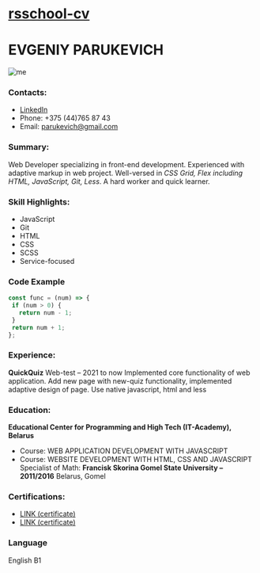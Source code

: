 # [rsschool-cv](https://EvParukevich.github.io/rsschool-cv/cv)
# EVGENIY PARUKEVICH
![me](/rsschool-cv/photo_2023-06-30_17-50-02.jpg)
### **Contacts:**
 * [LinkedIn](https://www.linkedin.com/in/evgeniy-parukevich-71431b16a/)
 * Phone: +375 (44)765 87 43 
 * Email: parukevich@gmail.com
### **Summary:**
Web Developer specializing in front-end development. Experienced with adaptive markup in web project. Well-versed in *CSS Grid, Flex including HTML, JavaScript, Git, Less*. A hard worker and quick learner.
### **Skill Highlights:**
 * JavaScript
 * Git
 * HTML
 * CSS
 * SCSS
 * Service-focused
 ### **Code Example**
 ```javascript
const func = (num) => {
  if (num > 0) {
    return num - 1;
  }
  return num + 1;
};
```
### **Experience:**
**QuickQuiz** Web-test – 2021 to now
Implemented core functionality of web application. Add new page with new-quiz functionality, implemented adaptive design of page. Use native javascript, html and less
### **Education:**
**Educational Center for Programming and High Tech (IT-Academy), Belarus**
 * Course: WEB APPLICATION DEVELOPMENT WITH JAVASCRIPT
 * Course: WEBSITE DEVELOPMENT WITH HTML, CSS AND JAVASCRIPT
Specialist of Math: **Francisk Skorina Gomel State University – 2011/2016**
Belarus, Gomel
### **Certifications:**
 * [LINK (certificate)](https://drive.google.com/file/d/14rDvTsvEUmkVXaL0Ga7eVWUjwnJ9O3I2/view?usp=sharing)
 * [LINK (certificate)](https://drive.google.com/file/d/1yxlg5z9uSb_h8WLx3URYMMj4lzcaQd9R/view?usp=sharing)
 ### **Language**
 English B1